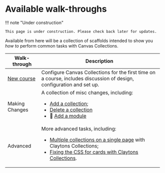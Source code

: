 # Available walk-throughs

!!! note "Under construction"

	This page is under construction. Please check back later for updates.

Available from here will be a collection of scaffolds intended to show you _how to_ perform common tasks with Canvas Collections.

| Walk-through | Description |
| --- | --- |
| [New course](./new/before-and-after.md) | Configure Canvas Collections for the first time on a course, includes discussion of design, configuration and set up. |
| Making Changes | A collection of misc changes, including: <ul> <li> [Add a collection](./changes/add-a-collection.md);</li> <li> [Delete a collection](./changes/delete-a-collection.md)</li> <li> 🚧 [Add a module](./changes/add-a-module.md) </ul> | 
| Advanced | More advanced tasks, including: <ul> <li> [Multiple collections on a single page](./advanced/multi-collection-one-page.md) with Claytons Collections; </li> <li> [Fixing the CSS for cards with Claytons Collections](./advanced/fix-claytons-card-css.md). </li> </ul>  |


